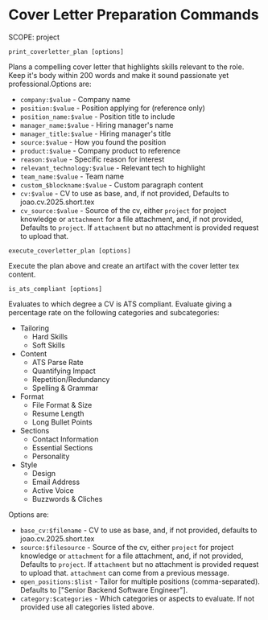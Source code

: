 # Cover Letter Preparation Commands
SCOPE: project

```
print_coverletter_plan [options]
```
Plans a compelling cover letter that highlights skills relevant to the role. Keep it's body within 200 words and make it sound passionate yet professional.Options are:
- `company:$value` - Company name
- `position:$value` - Position applying for (reference only)
- `position_name:$value` - Position title to include
- `manager_name:$value` - Hiring manager's name
- `manager_title:$value` - Hiring manager's title
- `source:$value` - How you found the position
- `product:$value` - Company product to reference
- `reason:$value` - Specific reason for interest
- `relevant_technology:$value` - Relevant tech to highlight
- `team_name:$value` - Team name
- `custom_$blockname:$value` - Custom paragraph content
- `cv:$value` - CV to use as base, and, if not provided, Defaults to joao.cv.2025.short.tex
- `cv_source:$value` - Source of the cv, either `project` for project knowledge or `attachment` for a file attachment, and, if not provided, Defaults to `project`. If `attachment` but no attachment is provided request to upload that.

```
execute_coverletter_plan [options]
```
Execute the plan above and create an artifact with the cover letter tex content.


```
is_ats_compliant [options]
```
Evaluates to which degree a CV is ATS compliant.
Evaluate giving a percentage rate on the following categories and subcategories:
- Tailoring
    - Hard Skills
    - Soft Skills
- Content
    - ATS Parse Rate
    - Quantifying Impact
    - Repetition/Redundancy
    - Spelling & Grammar
- Format
    - File Format & Size
    - Resume Length
    - Long Bullet Points
- Sections
    - Contact Information
    - Essential Sections
    - Personality
- Style
    - Design
    - Email Address
    - Active Voice
    - Buzzwords & Cliches

Options are:
- `base_cv:$filename` - CV to use as base, and, if not provided, defaults to joao.cv.2025.short.tex
- `source:$filesource` - Source of the cv, either `project` for project knowledge or `attachment` for a file attachment, and, if not provided, Defaults to `project`. If `attachment` but no attachment is provided request to upload that. `attachment` can come from a previous message.
- `open_positions:$list` - Tailor for multiple positions (comma-separated). Defaults to ["Senior Backend Software Engineer"].
- `category:$categories` - Which categories or aspects to evaluate. If not provided use all categories listed above.
